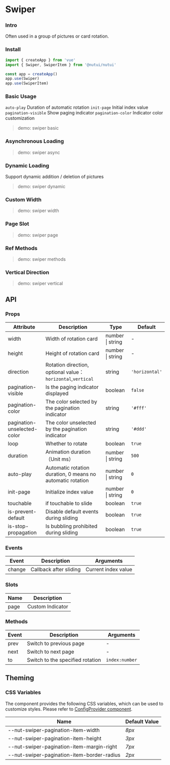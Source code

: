 # Swiper

### Intro

Often used in a group of pictures or card rotation.

### Install

```js
import { createApp } from 'vue'
import { Swiper, SwiperItem } from '@nutui/nutui'

const app = createApp()
app.use(Swiper)
app.use(SwiperItem)
```

### Basic Usage

`auto-play` Duration of automatic rotation
`init-page` Initial index value
`pagination-visible` Show paging indicator
`pagination-color` Indicator color customization

> demo: swiper basic

### Asynchronous Loading

> demo: swiper async

### Dynamic Loading

Support dynamic addition / deletion of pictures

> demo: swiper dynamic

### Custom Width

> demo: swiper width

### Page Slot

> demo: swiper page

### Ref Methods

> demo: swiper methods

### Vertical Direction

> demo: swiper vertical

## API

### Props

| Attribute | Description | Type | Default |
| --- | --- | --- | --- |
| width | Width of rotation card | number \| string | - |
| height | Height of rotation card | number \| string | - |
| direction | Rotation direction, optional value：`horizontal`,`vertical` | string | `'horizontal'` |
| pagination-visible | Is the paging indicator displayed | boolean | `false` |
| pagination-color | The color selected by the pagination indicator | string | `'#fff'` |
| pagination-unselected-color | The color unselected by the pagination indicator | string | `'#ddd'` |
| loop | Whether to rotate | boolean | `true` |
| duration | Animation duration（Unit ms） | number \| string | `500` |
| auto-play | Automatic rotation duration, 0 means no automatic rotation | number \| string | `0` |
| init-page | Initialize index value | number \| string | `0` |
| touchable | if touchable to slide | boolean | `true` |
| is-prevent-default | Disable default events during sliding | boolean | `true` |
| is-stop-propagation | Is bubbling prohibited during sliding | boolean | `true` |

### Events

| Event | Description | Arguments |
| --- | --- | --- |
| change | Callback after sliding | Current index value |

### Slots

| Name | Description |
| --- | --- |
| page | Custom Indicator |

### Methods

| Event | Description | Arguments |
| --- | --- | --- |
| prev | Switch to previous page | - |
| next | Switch to next page | - |
| to | Switch to the specified rotation | `index:number` |

## Theming

### CSS Variables

The component provides the following CSS variables, which can be used to customize styles. Please refer to [ConfigProvider component](#/en-US/component/configprovider).

| Name | Default Value |
| --- | --- |
| --nut-swiper-pagination-item-width | _8px_ |
| --nut-swiper-pagination-item-height | _3px_ |
| --nut-swiper-pagination-item-margin-right | _7px_ |
| --nut-swiper-pagination-item-border-radius | _2px_ |
